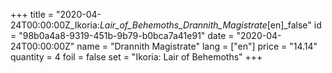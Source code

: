 +++
title = "2020-04-24T00:00:00Z_Ikoria:_Lair_of_Behemoths_Drannith_Magistrate_[en]_false"
id = "98b0a4a8-9319-451b-9b79-b0bca7a41e91"
date = "2020-04-24T00:00:00Z"
name = "Drannith Magistrate"
lang = ["en"]
price = "14.14"
quantity = 4
foil = false
set = "Ikoria: Lair of Behemoths"
+++
